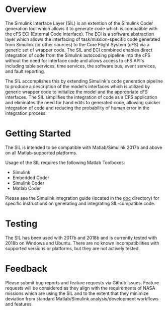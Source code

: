# Overview

The Simulink Interface Layer (SIL) is an extention of the Simulink Coder generation tool which allows it to generate code which is compatible with the cFS ECI (External Code Interface). The ECI is a software abstraction layer which allows the interfacing of task/mission-specific code generated from Simulink (or other sources) to the Core Flight System (cFS) via a generic set of wrapper code. The SIL and ECI combined enables direct integration of code from the Simulink autocoding pipeline into the cFS without the need for interface code and allows access to cFS API's including table services, time services, the software bus, event services, and fault reporting. 

The SIL accomplishes this by extending Simulink's code generation pipeline to produce a description of the model's interfaces which is utilized by generic wrapper code to initialize the model and the appropriate cFS interfaces. The SIL simplifies the integration of code as a CFS application and eliminates the need for hand edits to generated code, allowing quicker integration of code and reducing the probability of human error in the integration process.

# Getting Started

The SIL is intended to be compatible with Matlab/Simulink 2017b and above on all Matlab-supported platforms. 

Usage of the SIL requires the following Matlab Toolboxes:

- Simulink
- Embedded Coder
- Simulink Coder
- Matlab Coder

Please see the Simulink integration guide (located in the [doc](doc/) directory) for specific instructions on generating and integrating SIL-compatible code.

# Testing

The SIL has been used with 2017b and 2018b and is currently tested with 2018b on Windows and Ubuntu. There are no known incompatibilities with supported versions or platforms, but they are not actively tested. 

# Feedback

Please submit bug reports and feature requests via Github issues. Feature requests will be considered as they align with the requirements of NASA missions which are using the SIL and to the extent that they minimize deviation from standard Matlab/Simulink analysis/development workflows and features.